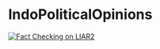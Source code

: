 # IndoPoliticalOpinions

[![Fact Checking on LIAR2](https://img.shields.io/badge/Fact%20Checking%20on%20LIAR2-blue?style=for-the-badge)](https://link-ke-liar2.com)
